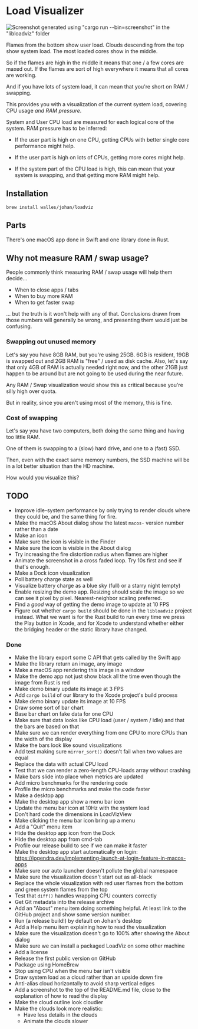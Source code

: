 # Load Visualizer

![Screenshot generated using "cargo run --bin=screenshot" in the "libloadviz"
folder](libloadviz/screenshot.webp)

Flames from the bottom show user load. Clouds descending from the top show
system load. The most loaded cores show in the middle.

So if the flames are high in the middle it means that one / a few cores are
maxed out. If the flames are sort of high everywhere it means that all cores are
working.

And if you have lots of system load, it can mean that you're short on RAM /
swapping.

This provides you with a visualization of the current system load, covering CPU
usage _and RAM pressure_.

System and User CPU load are measured for each logical core of the system. RAM
pressure has to be inferred:

- If the user part is high on one CPU, getting CPUs with better single core
  performance might help.

- If the user part is high on lots of CPUs, getting more cores might help.

- If the system part of the CPU load is high, this can mean that your system is
  swapping, and that getting more RAM might help.

## Installation

```
brew install walles/johan/loadviz
```

## Parts

There's one macOS app done in Swift and one library done in Rust.

## Why not measure RAM / swap usage?

People commonly think measuring RAM / swap usage will help them decide...

- When to close apps / tabs
- When to buy more RAM
- When to get faster swap

... but the truth is it won't help with any of that. Conclusions drawn from
those numbers will generally be wrong, and presenting them would just be
confusing.

### Swapping out unused memory

Let's say you have 8GB RAM, but you're using 25GB. 6GB is resident, 19GB is
swapped out and 2GB RAM is "free" / used as disk cache. Also, let's say that
only 4GB of RAM is actually needed right now, and the other 21GB just happen to
be around but are not going to be used during the near future.

Any RAM / Swap visualization would show this as critical because you're silly
high over quota.

But in reality, since you aren't using most of the memory, this is fine.

### Cost of swapping

Let's say you have two computers, both doing the same thing and having too little RAM.

One of them is swapping to a (slow) hard drive, and one to a (fast) SSD.

Then, even with the exact same memory numbers, the SSD machine will be in a lot
better situation than the HD machine.

How would you visualize this?

## TODO

- Improve idle-system performance by only trying to render clouds where they
  could be, and the same thing for fire.
- Make the macOS About dialog show the latest `macos-` version number rather
  than a date
- Make an icon
- Make sure the icon is visible in the Finder
- Make sure the icon is visible in the About dialog
- Try increasing the fire distortion radius when flames are higher
- Animate the screenshot in a cross faded loop. Try 10s first and see if that's
  enough.
- Make a Dock icon visualization
- Poll battery charge state as well
- Visualize battery charge as a blue sky (full) or a starry night (empty)
- Enable resizing the demo app. Resizing should scale the image so we can see it
  pixel by pixel. Nearest-neighbor scaling preferred.
- Find a _good_ way of getting the demo image to update at 10 FPS
- Figure out whether `cargo build` should be done in the `libloadviz` project
  instead. What we want is for the Rust build to run every time we press the
  Play button in Xcode, and for Xcode to understand whether either the bridging
  header or the static library have changed.

### Done

- Make the library export some C API that gets called by the Swift app
- Make the library return an image, any image
- Make a macOS app rendering this image in a window
- Make the demo app not just show black all the time even though the image from
  Rust is red
- Make demo binary update its image at 3 FPS
- Add `cargo build` of our library to the Xcode project's build process
- Make demo binary update its image at 10 FPS
- Draw some sort of bar chart
- Base bar chart on fake data for one CPU
- Make sure that data looks like CPU load (user / system / idle) and that the
  bars are based on that
- Make sure we can render everything from one CPU to more CPUs than the width of
  the display
- Make the bars look like sound visualizations
- Add test making sure `mirror_sort()` doesn't fail when two values are equal
- Replace the data with actual CPU load
- Test that we can render a zero-length CPU-loads array without crashing
- Make bars slide into place when metrics are updated
- Add micro benchmarks for the rendering code
- Profile the micro benchmarks and make the code faster
- Make a desktop app
- Make the desktop app show a menu bar icon
- Update the menu bar icon at 10Hz with the system load
- Don't hard code the dimensions in LoadVizView
- Make clicking the menu bar icon bring up a menu
- Add a "Quit" menu item
- Hide the desktop app icon from the Dock
- Hide the desktop app from cmd-tab
- Profile our release build to see if we can make it faster
- Make the desktop app start automatically on login:
  <https://jogendra.dev/implementing-launch-at-login-feature-in-macos-apps>
- Make sure our auto launcher doesn't pollute the global namespace
- Make sure the visualization doesn't start out as all-black
- Replace the whole visualization with red user flames from the bottom and green
  system flames from the top
- Test that `diff()` handles wrapping CPU counters correctly
- Get Git metadata into the release archive
- Add an "About" menu item doing something helpful. At least link to the GitHub
  project and show some version number.
- Run (a release build!) by default on Johan's desktop
- Add a Help menu item explaining how to read the visualization
- Make sure the visualization doesn't go to 100% after showing the About dialog
- Make sure we can install a packaged LoadViz on some other machine
- Add a license
- Release the first public version on GitHub
- Package using HomeBrew
- Stop using CPU when the menu bar isn't visible
- Draw system load as a cloud rather than an upside down fire
- Anti-alias cloud horizontally to avoid sharp vertical edges
- Add a screenshot to the top of the README.md file, close to the explanation of
  how to read the display
- Make the cloud outline look cloudier
- Make the clouds look more realistic:
  - Have less details in the clouds
  - Animate the clouds slower

[create new release]: https://github.com/walles/loadviz/releases/new
